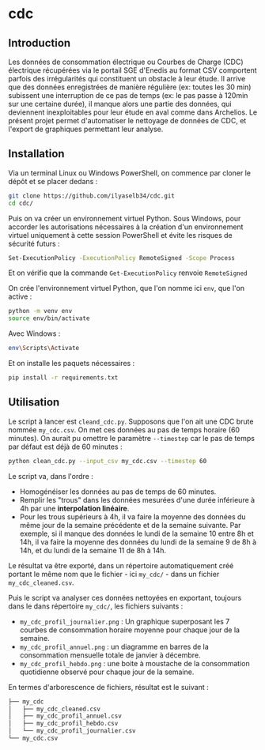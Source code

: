 # cdc

## Introduction

Les données de consommation électrique ou Courbes de Charge (CDC) électrique récupérées via le portail SGE d'Enedis au format CSV comportent parfois des irrégularités qui constituent un obstacle à leur étude. Il arrive que des données enregistrées de manière régulière (ex: toutes les 30 min) subissent une interruption de ce pas de temps (ex: le pas passe à 120min sur une certaine durée), il manque alors une partie des données, qui deviennent inexploitables pour leur étude en aval comme dans Archelios. Le présent projet permet d'automatiser le nettoyage de données de CDC, et l'export de graphiques permettant leur analyse.

## Installation

Via un terminal Linux ou Windows PowerShell, on commence par cloner le dépôt et se placer dedans :

```bash
git clone https://github.com/ilyaselb34/cdc.git
cd cdc/
```

Puis on va créer un environnement virtuel Python. Sous Windows, pour accorder les autorisations nécessaires à la création d'un environnement virtuel uniquement à cette session PowerShell et évite les risques de sécurité futurs :

```bash
Set-ExecutionPolicy -ExecutionPolicy RemoteSigned -Scope Process
```

Et on vérifie que la commande `Get-ExecutionPolicy` renvoie `RemoteSigned`

On crée l'environnement virtuel Python, que l'on nomme ici `env`, que l'on active :

```bash
python -m venv env
source env/bin/activate
```

Avec Windows :

```bash
env\Scripts\Activate
```

Et on installe les paquets nécessaires :

```bash
pip install -r requirements.txt
```

## Utilisation

Le script à lancer est `cleand_cdc.py`. Supposons que l'on ait une CDC brute nommée `my_cdc.csv`. On met ces données au pas de temps horaire (60 minutes). On aurait pu omettre le paramètre `--timestep` car le pas de temps par défaut est déjà de 60 minutes :

```bash
python clean_cdc.py --input_csv my_cdc.csv --timestep 60
```

Le script va, dans l'ordre :

* Homogénéiser les données au pas de temps de 60 minutes.
* Remplir les "trous" dans les données mesurées d'une durée inférieure à 4h par une **interpolation linéaire**.
* Pour les trous supérieurs à 4h, il va faire la moyenne des données du même jour de la semaine précédente et de la semaine suivante. Par exemple, si il manque des données le lundi de la semaine 10 entre 8h et 14h, il va faire la moyenne des données du lundi de la semaine 9 de 8h à 14h, et du lundi de la semaine 11 de 8h à 14h.

Le résultat va être exporté, dans un répertoire automatiquement créé portant le même nom que le fichier - ici `my_cdc/` - dans un fichier `my_cdc_cleaned.csv`.

Puis le script va analyser ces données nettoyées en exportant, toujours dans le dans répertoire `my_cdc/`, les fichiers suivants :

* `my_cdc_profil_journalier.png` : Un graphique superposant les 7 courbes de consommation horaire moyenne pour chaque jour de la semaine.
* `my_cdc_profil_annuel.png` : un diagramme en barres de la consommation mensuelle totale de janvier à décembre.
* `my_cdc_profil_hebdo.png` : une boite à moustache de la consommation quotidienne observé pour chaque jour de la semaine.

En termes d'arborescence de fichiers, résultat est le suivant :

```bash
├── my_cdc
│   ├── my_cdc_cleaned.csv
│   ├── my_cdc_profil_annuel.csv
│   ├── my_cdc_profil_hebdo.csv
│   └── my_cdc_profil_journalier.csv
└── my_cdc.csv
```
